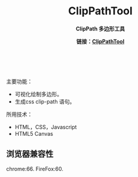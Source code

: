 <header>
    <h1>ClipPathTool</h1>
    <h4>
        <p>ClipPath 多边形工具</p>
        <p>链接：<a href='https://wings-j.github.io/clip-path-polygon-tool/' target='_blank'>ClipPathTool</a></p>
    </h4>
</header>
<br/>
<Article>
    <p>
        <span>主要功能：</span>
        <ul>
            <li>可视化绘制多边形。</li>
            <li>生成css clip-path 语句。</li>
        </ul>
    </p>
    <p>
        <span>所用技术：</span>
        <ul>
            <li>HTML，CSS，Javascript</li>
            <li>HTML5 Canvas</li>
        </ul>
    </p>
</Article>

## 浏览器兼容性

chrome:66.
FireFox:60.

